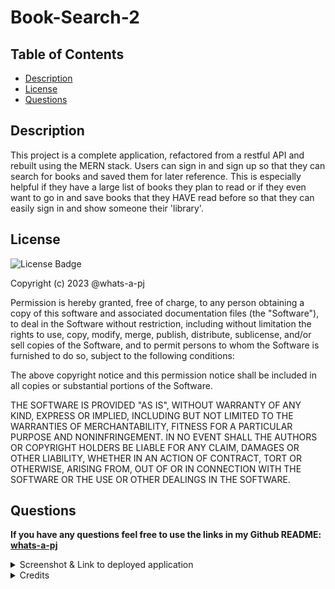 # Book-Search-2

## Table of Contents

- [Description](#description)
- [License](#license)
- [Questions](#questions)

## Description

This project is a complete application, refactored from a restful API and rebuilt using the MERN stack. Users can sign in and sign up so that they can search for books and saved them for later reference. This is especially helpful if they have a large list of books they plan to read or if they even want to go in and save books that they HAVE read before so that they can easily sign in and show someone their 'library'.

## License

![License Badge](https://img.shields.io/badge/MIT-License-purple)

Copyright (c) 2023 @whats-a-pj

Permission is hereby granted, free of charge, to any person obtaining a copy
of this software and associated documentation files (the "Software"), to deal
in the Software without restriction, including without limitation the rights
to use, copy, modify, merge, publish, distribute, sublicense, and/or sell
copies of the Software, and to permit persons to whom the Software is
furnished to do so, subject to the following conditions:

The above copyright notice and this permission notice shall be included in all
copies or substantial portions of the Software.

THE SOFTWARE IS PROVIDED "AS IS", WITHOUT WARRANTY OF ANY KIND, EXPRESS OR
IMPLIED, INCLUDING BUT NOT LIMITED TO THE WARRANTIES OF MERCHANTABILITY,
FITNESS FOR A PARTICULAR PURPOSE AND NONINFRINGEMENT. IN NO EVENT SHALL THE
AUTHORS OR COPYRIGHT HOLDERS BE LIABLE FOR ANY CLAIM, DAMAGES OR OTHER
LIABILITY, WHETHER IN AN ACTION OF CONTRACT, TORT OR OTHERWISE, ARISING FROM,
OUT OF OR IN CONNECTION WITH THE SOFTWARE OR THE USE OR OTHER DEALINGS IN THE
SOFTWARE.


## Questions

**If you have any questions feel free to use the links in my Github README: [whats-a-pj](https://github.com/whats-a-pj)**

<details><summary>Screenshot & Link to deployed application</summary>

Deployed site: 

Railway deployment: 

![Screenshot](/src/assets/screenshot.png)

</details>

<details><summary>Credits</summary> 

These were the websites that I used to help me understand how to complete this project:

https://github.com/coding-boot-camp/solid-broccoli

https://graphql.org/learn/queries/

https://graphql.org/graphql-js/passing-arguments/

https://www.apollographql.com/docs/react/data/mutations/

https://jwt.io/introduction

https://www.apollographql.com/docs/react/networking/authentication/

https://www.apollographql.com/docs/apollo-server/data/resolvers/#handling-arguments

https://www.apollographql.com/tutorials/side-quest-intermediate-schema-design/03-the-input-type

https://www.youtube.com/watch?v=7Q17ubqLfaM&t=633s

https://vitejs.dev/config/server-options.html#server-proxy

I also had extensive help from my classmates: Brittany Brimley, Sam Evans and Timothy Morgan, as well as our TA CJ Sanders who helped me and Brittany specifically. Me and Brittany swapped working code throughout our individual building of this project so that we could team up and get this thing running together. I also had help from AskBCS to figure out multiple errors having to do with the login and signup functionality

</details>